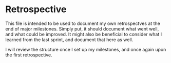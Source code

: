 # Retrospective

This file is intended to be used to document my own retrospectves at the end of
major milestones. Simply put, it should document what went well, and what could
be improved. It might also be beneficial to consider what I learned from the
last sprint, and document that here as well.

I will review the structure once I set up my milestones, and once again upon the
first retrospective.
